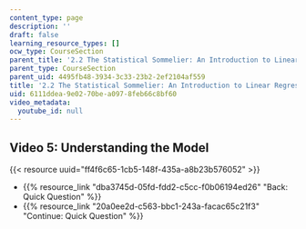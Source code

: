 ```yaml
---
content_type: page
description: ''
draft: false
learning_resource_types: []
ocw_type: CourseSection
parent_title: '2.2 The Statistical Sommelier: An Introduction to Linear Regression'
parent_type: CourseSection
parent_uid: 4495fb48-3934-3c33-23b2-2ef2104af559
title: '2.2 The Statistical Sommelier: An Introduction to Linear Regression'
uid: 6111ddea-9e02-70be-a097-8feb66c8bf60
video_metadata:
  youtube_id: null
---
```

## Video 5: Understanding the Model

{{< resource uuid="ff4f6c65-1cb5-148f-435a-a8b23b576052" >}}

- {{% resource_link "dba3745d-05fd-fdd2-c5cc-f0b06194ed26" "Back: Quick Question" %}}
- {{% resource_link "20a0ee2d-c563-bbc1-243a-facac65c21f3" "Continue: Quick Question" %}}